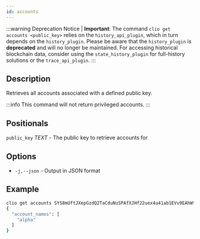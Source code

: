 ```yaml
---
id: accounts
---
```


:::warning Deprecation Notice
| **Important**: The command `clio get accounts <public_key>` relies on the `history_api_plugin`, which in turn depends on the `history_plugin`. Please be aware that the `history_plugin` is **deprecated** and will no longer be maintained. For accessing historical blockchain data, consider using the `state_history_plugin` for full-history solutions or the `trace_api_plugin`.
:::

## Description

Retrieves all accounts associated with a defined public key.

:::info
This command will not return privileged accounts.
:::

## Positionals

`public_key` _TEXT_  - The public key to retrieve accounts for

## Options

- `-j,--json` - Output in JSON format

## Example

```sh
clio get accounts SYS8mUftJXepGzdQ2TaCduNuSPAfXJHf22uex4u41ab1EVv9EAhWt
{
  "account_names": [
    "alpha"
  ]
}
```
